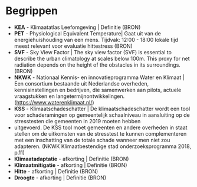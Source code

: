 # Begrippen
 - **KEA** - Klimaatatlas Leefomgeving | Definitie (BRON)
 - **PET** - Physiological Equivalent Temperature| Gaat uit van de energiehuishouding van een mens. Tijdvak: 12:00 - 18:00 lokale tijd meest relevant voor evaluatie hittestress (BRON)
 - **SVF** - Sky View Factor | The sky view factor (SVF) is essential to describe the urban climatology at scales below 100m. This proxy for net radiation depends on the height of the obstacles in its surroundings. (BRON)
 - **NKWK** - Nationaal Kennis- en innovatieprogramma Water en Klimaat | Een consortium bestaande uit Nederlandse overheden, kennisinstellingen en bedrĳven, die samenwerken aan pilots, actuele vraagstukken en langetermĳnontwikkelingen. (https://www.waterenklimaat.nl/)
 - **KSS** - Klimaatschadeschatter | De klimaatschadeschatter wordt een tool voor schaderamingen op gemeentelijk schaalniveau in aansluiting op de stresstesten die gemeenten in 2019 moeten hebben
 - uitgevoerd. De KSS tool moet gemeenten en andere overheden in staat stellen om de uitkomsten van de stresstest te kunnen complementeren met een inschatting van de totale schade wanneer men niet zou adapteren. (NKWK Klimaatbestendige stad onderzoeksprogramma 2018, p.11)
 - **Klimaatadaptatie** - afkorting | Definitie (BRON)
 - **Klimaatmitigatie** - afkorting | Definitie (BRON)
 - **Hitte** - afkorting | Definitie (BRON)
 - **Droogte** - afkorting | Definitie (BRON)
